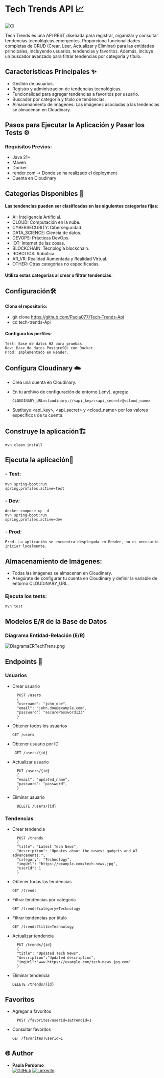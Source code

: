 # Tech Trends API 📈
![CI](https://github.com/Paola077/Tech-Trends-Api/actions/workflows/ci.yml/badge.svg)

Tech Trends es una API REST diseñada para registrar, organizar y consultar tendencias tecnológicas emergentes. Proporciona funcionalidades completas de CRUD (Crear, Leer, Actualizar y Eliminar) para las entidades principales, incluyendo usuarios, tendencias y favoritos. Además, incluye un buscador avanzado para filtrar tendencias por categoría y título.

## Características Principales ✨

* Gestión de usuarios.
* Registro y administración de tendencias tecnológicas.
* Funcionalidad para agregar tendencias a favoritos por usuario.
* Buscador por categoría y título de tendencias.
* Almacenamiento de imágenes: Las imágenes asociadas a las tendencias se almacenan en Cloudinary.



## Pasos para Ejecutar la Aplicación y Pasar los Tests ⚙️

### Requisitos Previos:

* Java 21+
* Maven 
* Docker 
* render.com -> Donde se ha realizado el deployment
* Cuenta en Cloudinary

## Categorías Disponibles 📌

#### Las tendencias pueden ser clasificadas en las siguientes categorías fijas:

* AI: Inteligencia Artificial. 
* CLOUD: Computación en la nube.
* CYBERSECURITY: Ciberseguridad.
* DATA_SCIENCE: Ciencia de datos.
* DEVOPS: Prácticas DevOps.
* IOT: Internet de las cosas.
* BLOCKCHAIN: Tecnología blockchain.
* ROBOTICS: Robótica.
* AR_VR: Realidad Aumentada y Realidad Virtual.
* OTHER: Otras categorías no especificadas.

#### Utiliza estas categorías al crear o filtrar tendencias.

## Configuración🛠️


#### Clona el repositorio:

* git clone https://github.com/Paola077/Tech-Trends-Api
* cd tech-trends-Api

#### Configura los perfiles:

    Test: Base de datos H2 para pruebas.
    Dev: Base de datos PostgreSQL con Docker.
    Prod: Implementado en Render.

## Configura Cloudinary ☁️

* Crea una cuenta en Cloudinary.
* En tu archivo de configuración de entorno (.env), agrega:

      CLOUDINARY_URL=cloudinary://<api_key>:<api_secret>@<cloud_name>

* Sustituye <api_key>, <api_secret> y <cloud_name> por los valores específicos de tu cuenta.

## Construye la aplicación🏗️

    mvn clean install

## Ejecuta la aplicación🔧

### - Test:

    mvn spring-boot:run 
    spring.profiles.active=test

### - Dev:

    docker-compose up -d
    mvn spring-boot:run 
    spring.profiles.active=dev

### - Prod:

    Prod: La aplicación se encuentra desplegada en Render, no es necesario iniciar localmente.

## Almacenamiento de Imágenes:

* Todas las imágenes se almacenan en Cloudinary. 
* Asegúrate de configurar tu cuenta en Cloudinary y definir la variable de entorno CLOUDINARY_URL.

### Ejecuta los tests:

    mvn test

## Modelos E/R de la Base de Datos
### Diagrama Entidad-Relación (E/R)

![DiagramaERTechTrens.png](utils%2Fimages%2FDiagramaERTechTrens.png)

## Endpoints 🚀

### Usuarios

* Crear usuario

        POST /users
        {
        "username": "john_doe",
        "email": "john.doe@example.com",
        "password": "securePassword123"
        }

* Obtener todos los usuarios

      GET /users

* Obtener usuario por ID

       GET /users/{id}

* Actualizar usuario
    
        PUT /users/{id}
        {
        "email": "updated_name",
        "password": "password",
        }

* Eliminar usuario

        DELETE /users/{id}

### Tendencias

* Crear tendencia

        POST /trends
        {
        "title": "Latest Tech News",
        "description": "Updates about the newest gadgets and AI advancements.",
        "category": "Technology",
        "imgUrl": "https://example.com/tech-news.jpg",
        "userId": 1
        }

* Obtener todas las tendencias

      GET /trends

* Filtrar tendencias por categoría

      GET /trends?category=Technology

* Filtrar tendencias por título

      GET /trends?title=Technology

* Actualizar tendencia

        PUT /trends/{id}
        {
        "title": "Updated Tech News",
        "description":"Updated description",
        "imgUrl":"www.https://example.com/tech-news.jpg.com"
        }

* Eliminar tendencia

      DELETE /trends/{id}

## Favoritos

* Agregar a favoritos

        POST /favorites?userId=1&trendId=1

* Consultar favoritos

      GET /favorites?userId=1


## 🌐 Author

- **Paola Perdomo**                      
  [<img src="https://img.shields.io/badge/github-%23121011.svg?&style=for-the-badge&logo=github&logoColor=white" alt="GitHub" />](https://github.com/Paola077)
  [<img src="https://img.shields.io/badge/LinkedIn-0077B5?style=for-the-badge&logo=linkedin&logoColor=white" alt="LinkedIn" />](https://www.linkedin.com/in/paolaperdomo07/).
